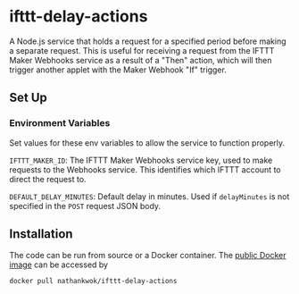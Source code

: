 # ifttt-delay-actions

A Node.js service that holds a request for a specified period before making a separate request.
This is useful for receiving a request from the IFTTT Maker Webhooks service as a result of a "Then" action, which will then trigger another applet with the Maker Webhook "If" trigger.

## Set Up
### Environment Variables
Set values for these env variables to allow the service to function properly.

`IFTTT_MAKER_ID`: The IFTTT Maker Webhooks service key, used to make requests to the Webhooks service. This identifies which IFTTT account to direct the request to.

`DEFAULT_DELAY_MINUTES`: Default delay in minutes. Used if `delayMinutes` is not specified in the `POST` request JSON body.


## Installation
The code can be run from source or a Docker container. The [public Docker image](https://hub.docker.com/r/nathankwok/ifttt-delay-actions) can be accessed by 
```
docker pull nathankwok/ifttt-delay-actions
```

